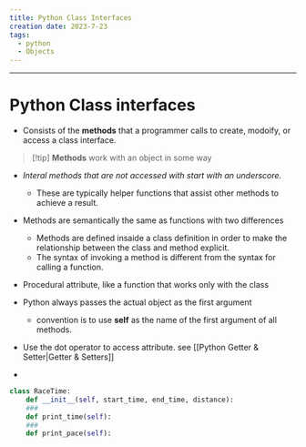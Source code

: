 ```yaml
---
title: Python Class Interfaces
creation date: 2023-7-23
tags:
  - python
  - Objects
---
```


---
# Python Class interfaces

- Consists of the **methods** that a programmer calls to create, modoify, or access a class interface.

>[!tip] **Methods** work with an object in some way

- *Interal methods that are not accessed with start with an underscore.*
	- These are typically helper functions that assist other methods to achieve a result.
- Methods are semantically the same as functions with two differences
	- Methods are defined insaide a class definition in order to make the relationship between the class and method explicit.
	- The syntax of invoking a method is different from the syntax for calling a function.

- Procedural attribute, like a function that works only with the class
- Python always passes the actual object as the first argument
	- convention is to use **self** as the name of the first argument of all methods.
- Use the dot operator to access attribute. see [[Python Getter & Setter|Getter & Setters]]
- 


```Python
class RaceTime:
	def __init__(self, start_time, end_time, distance):
	###
	def print_time(self):
	###
	def print_pace(self):
```



